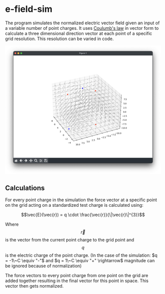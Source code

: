 # e-field-sim
The program simulates the normalized electric vector field given an input of a variable number of point charges. It uses [Coulumb's law](https://en.wikipedia.org/wiki/Coulomb%27s_law) in vector form to calculate a three dimensional direction vector at each point of a specific grid resolution. This resolution can be varied in code.

![Alt Text](https://github.com/Flederossi/e-field-sim/blob/main/screen.png)

## Calculations

For every point charge in the simulation the force vector at a specific point on the grid acting on a standardized test charge is calculated using:

$$\vec{E}(\vec{r}) = q \cdot \frac{\vec{r}}{\|\vec{r}\|^{3}}$$

Where $$\vec{r}$$ is the vector from the current point charge to the grid point and $$q$$ is the electric charge of the point charge. (In the case of the simulation: $q = -1\~C \equiv "-"$ and $q = 1\~C \equiv "+" \rightarrow$ magnitude can be ignored because of normalization)

The force vectors to every point charge from one point on the grid are added together resulting in the final vector for this point in space. This vector then gets normalized.
